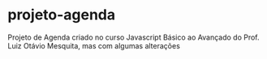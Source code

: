 # projeto-agenda
Projeto de Agenda criado no curso Javascript Básico ao Avançado do Prof. Luiz Otávio Mesquita, mas com algumas alterações
